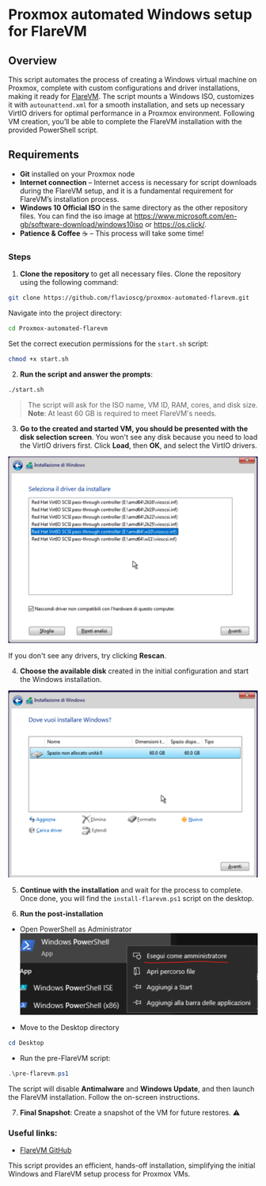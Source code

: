 # Proxmox automated Windows setup for FlareVM

## Overview
This script automates the process of creating a Windows virtual machine on Proxmox, complete with custom configurations and driver installations, making it ready for [FlareVM](https://github.com/mandiant/flare-vm). The script mounts a Windows ISO, customizes it with `autounattend.xml` for a smooth installation, and sets up necessary VirtIO drivers for optimal performance in a Proxmox environment. Following VM creation, you’ll be able to complete the FlareVM installation with the provided PowerShell script.

## Requirements
- **Git** installed on your Proxmox node
- **Internet connection** – Internet access is necessary for script downloads during the FlareVM setup, and it is a fundamental requirement for FlareVM’s installation process.
- **Windows 10 Official ISO** in the same directory as the other repository files. You can find the iso image at https://www.microsoft.com/en-gb/software-download/windows10iso or https://os.click/.
- **Patience & Coffee** ☕️ – This process will take some time!

### Steps
1. **Clone the repository** to get all necessary files.
Clone the repository using the following command:

```bash
git clone https://github.com/flavioscg/proxmox-automated-flarevm.git
```

Navigate into the project directory:

```bash
cd Proxmox-automated-flarevm
```

Set the correct execution permissions for the `start.sh` script:

```bash
chmod +x start.sh
```

2. **Run the script and answer the prompts**:
```bash
./start.sh
```
> The script will ask for the ISO name, VM ID, RAM, cores, and disk size. **Note**: At least 60 GB is required to meet FlareVM's needs.

3. **Go to the created and started VM, you should be presented with the disk selection screen**. You won't see any disk because you need to load the VirtIO drivers first. Click **Load**, then **OK**, and select the VirtIO drivers.

![VirtIO Driver Screenshot](screenshots/virtio.png)

If you don't see any drivers, try clicking **Rescan**.

4. **Choose the available disk** created in the initial configuration and start the Windows installation.

![HDD Selection Screenshot](screenshots/hdd.png)

5. **Continue with the installation** and wait for the process to complete. Once done, you will find the `install-flarevm.ps1` script on the desktop.

6. **Run the post-installation**
- Open PowerShell as Administrator
![PowerShell Screenshot](screenshots/powershell.png)

- Move to the Desktop directory
```powershell
cd Desktop
```
- Run the pre-FlareVM script:
```powershell
.\pre-flarevm.ps1
```

The script will disable **Antimalware** and **Windows Update**, and then launch the FlareVM installation. Follow the on-screen instructions.

7. **Final Snapshot**: Create a snapshot of the VM for future restores. ⚠️

### Useful links:
- [FlareVM GitHub](https://github.com/mandiant/flare-vm)

This script provides an efficient, hands-off installation, simplifying the initial Windows and FlareVM setup process for Proxmox VMs.
